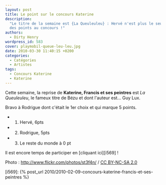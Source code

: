 ```yaml
---
layout: post
title: Le point sur le concours Katerine
description:
  "Le titre de la semaine est {La Queuleuleu} : Hervé n'est plus le seul à avoir
  des points au concours !"
authors:
  - Dirty Henry
wordpress_id: 583
cover: playmobil-queue-leu-leu.jpg
date: 2010-03-30 11:40:15 +0200
categories:
  - Catégories
  - Artistes
tags:
  - Concours Katerine
  - Katerine
---
```


Cette semaine, la reprise de **Katerine, Francis et ses peintres** est _La
Queuleuleu_, le fameux titre de Bézu et dont l'auteur est… Guy Lux.

Bravo à Rodrigue dont c'était le 1er choix et qui marque 5 points.

- 1. Hervé, 6pts
- 2. Rodrigue, 5pts
- 3. Le reste du monde à 0 pt

Il est encore temps de participer en [cliquant ici][i569] !

<div xmlns:cc="http://creativecommons.org/ns#" about="http://www.flickr.com/photos/st3f4n/4269790436/">Photo : <a rel="cc:attributionURL" href="http://www.flickr.com/photos/st3f4n/">http://www.flickr.com/photos/st3f4n/</a> / <a rel="license" href="http://creativecommons.org/licenses/by-nc-sa/2.0/">CC BY-NC-SA 2.0</a></div>

[i569]: {% post_url 2010/2010-02-09-concours-katerine-francis-et-ses-peintres %}
